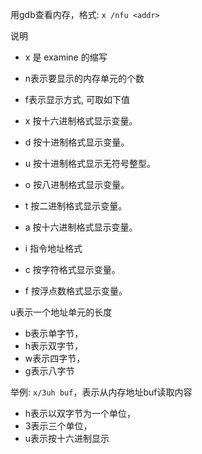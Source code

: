 用gdb查看内存，格式: `x /nfu <addr>`

说明

* x 是 examine 的缩写

* n表示要显示的内存单元的个数

* f表示显示方式, 可取如下值
* x 按十六进制格式显示变量。
* d 按十进制格式显示变量。
* u 按十进制格式显示无符号整型。
* o 按八进制格式显示变量。
* t 按二进制格式显示变量。
* a 按十六进制格式显示变量。
* i 指令地址格式
* c 按字符格式显示变量。
* f 按浮点数格式显示变量。

u表示一个地址单元的长度

* b表示单字节，
* h表示双字节，
* w表示四字节，
* g表示八字节

举例: `x/3uh buf`，表示从内存地址buf读取内容

* h表示以双字节为一个单位，
* 3表示三个单位，
* u表示按十六进制显示